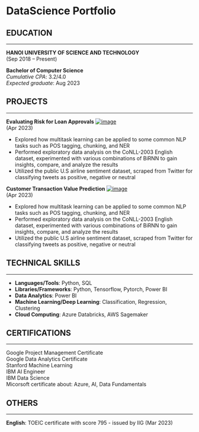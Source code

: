 # DataScience Portfolio



## EDUCATION
---
**HANOI UNIVERSITY OF SCIENCE AND TECHNOLOGY**  
(Sep 2018 – Present)  


**Bachelor of Computer Science**  
*Cumulative CPA*: 3.2/4.0  
*Expected graduate*: Aug 2023


## PROJECTS  
---
**Evaluating Risk for Loan Approvals** [![image](https://user-images.githubusercontent.com/102389548/235655723-c28f2ae0-5679-4462-b60e-98565995cef3.png)](https://github.com/namwasinyourheart/evaluating-risk-for-loan-approvals)  
(Apr 2023)

- Explored how multitask learning can be applied to some common NLP tasks such as POS tagging, chunking, and NER
- Performed exploratory data analysis on the CoNLL-2003 English dataset, experimented with various combinations of BiRNN to gain insights, compare, and analyze the results
- Utilized the public U.S airline sentiment dataset, scraped from Twitter for classifying tweets as positive, negative or neutral

**Customer Transaction Value Prediction** [![image](https://user-images.githubusercontent.com/102389548/235655723-c28f2ae0-5679-4462-b60e-98565995cef3.png)](https://github.com/namwasinyourheart/evaluating-risk-for-loan-approvals)  
(Apr 2023)  
- Explored how multitask learning can be applied to some common NLP tasks such as POS tagging, chunking, and NER  
- Performed exploratory data analysis on the CoNLL-2003 English dataset, experimented with various combinations of BiRNN to gain insights, compare, and analyze the results  
- Utilized the public U.S airline sentiment dataset, scraped from Twitter for classifying tweets as positive, negative or neutral  

## TECHNICAL SKILLS
---
- **Languages/Tools**: Python, SQL
- **Libraries/Frameworks**: Python, Tensorflow, Pytorch, Power BI
- **Data Analytics**: Power BI
- **Machine Learning/Deep Learning**: Classification, Regression, Clustering
- **Cloud Computing**: Azure Databricks, AWS Sagemaker

## CERTIFICATIONS  
---
Google Project Management Certificate  
Google Data Analytics Certificate  
Stanford Machine Learning  
IBM AI Engineer  
IBM Data Science  
Micorsoft certificate about: Azure, AI, Data Fundamentals  

## OTHERS  
---
**English**: TOEIC certificate with score 795 - issued by IIG (Mar 2023)


